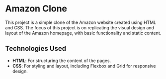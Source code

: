# Amazon Clone

This project is a simple clone of the Amazon website created using HTML and CSS. The focus of this project is on replicating the visual design and layout of the Amazon homepage, with basic functionality and static content.

## Technologies Used

- **HTML**: For structuring the content of the pages.
- **CSS**: For styling and layout, including Flexbox and Grid for responsive design.
